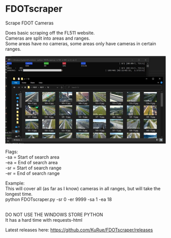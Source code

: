 # FDOTscraper
Scrape FDOT Cameras<br/>

Does basic scraping off the FL511 website.<br/>
Cameras are split into areas and ranges.<br/>
Some areas have no cameras, some areas only have cameras in certain ranges.<br/>

![alt text](https://github.com/KuRue/FDOTscraper/blob/main/Image.jpg?raw=true)

Flags:<br/>
-sa = Start of search area<br/>
-ea = End of search area<br/>
-sr = Start of search range<br/>
-er = End of search range<br/>

Example:<br/>
This will cover all (as far as I know) cameras in all ranges, but will take the longest time.<br/>
python FDOTscraper.py -sr 0 -er 9999 -sa 1 -ea 18<br/><br/>

DO NOT USE THE WINDOWS STORE PYTHON <br/>
It has a hard time with requests-html

Latest releases here: https://github.com/KuRue/FDOTscraper/releases
